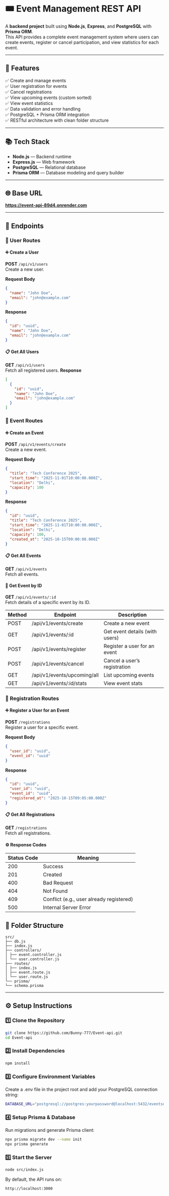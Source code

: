 # 🎟️ Event Management REST API

A **backend project** built using **Node.js**, **Express**, and **PostgreSQL** with **Prisma ORM**.  
This API provides a complete event management system where users can create events, register or cancel participation, and view statistics for each event.

---

## 🚀 Features

✅ Create and manage events  
✅ User registration for events  
✅ Cancel registrations  
✅ View upcoming events (custom sorted)  
✅ View event statistics  
✅ Data validation and error handling  
✅ PostgreSQL + Prisma ORM integration  
✅ RESTful architecture with clean folder structure

---

## 📚 Tech Stack

- **Node.js** — Backend runtime  
- **Express.js** — Web framework  
- **PostgreSQL** — Relational database  
- **Prisma ORM** — Database modeling and query builder

---

## 🌐 Base URL
**https://event-api-89d4.onrender.com**

---

## 📘 Endpoints

### 👤 User Routes

#### ➕ Create a User
**POST** `/api/v1/users`  
Create a new user.

**Request Body**
```json
{
  "name": "John Doe",
  "email": "john@example.com"
}
```
**Response**
```json
{
  "id": "uuid",
  "name": "John Doe",
  "email": "john@example.com"
}
```
#### 📋 Get All Users
**GET** `/api/v1/users`  
Fetch all registered users.
**Response**
```json
[
  {
    "id": "uuid",
    "name": "John Doe",
    "email": "john@example.com"
  }
]

```


### 🎫 Event Routes

#### ➕ Create an Event
**POST** `/api/v1/events/create`  
Create a new event.

**Request Body**
```json
{
  "title": "Tech Conference 2025",
  "start_time": "2025-11-01T10:00:00.000Z",
  "location": "Delhi",
  "capacity": 100
}

```
**Response**
```json
{
  "id": "uuid",
  "title": "Tech Conference 2025",
  "start_time": "2025-11-01T10:00:00.000Z",
  "location": "Delhi",
  "capacity": 100,
  "created_at": "2025-10-15T09:00:00.000Z"
}

```


#### 📋 Get All Events
**GET** `/api/v1/events`  
Fetch all events.

#### 📘 Get Event by ID
**GET** `/api/v1/events/:id`  
Fetch details of a specific event by its ID.


| Method | Endpoint | Description |
|--------|---------|-------------|
| POST   | /api/v1/events/create | Create a new event |
| GET    | /api/v1/events/:id | Get event details (with users) |
| POST   | /api/v1/events/register | Register a user for an event |
| POST   | /api/v1/events/cancel | Cancel a user’s registration |
| GET    | /api/v1/events/upcoming/all | List upcoming events |
| GET    | /api/v1/events/:id/stats | View event stats |


### 📝 Registration Routes

#### ➕ Register a User for an Event
**POST** `/registrations`  
Register a user for a specific event.

**Request Body**
```json
{
  "user_id": "uuid",
  "event_id": "uuid"
}


```
**Response**
```json
{
  "id": "uuid",
  "user_id": "uuid",
  "event_id": "uuid",
  "registered_at": "2025-10-15T09:05:00.000Z"
}


```
#### 📋 Get All Registrations
**GET** `/registrations`  
Fetch all registrations.


#### ⚙️ Response Codes
| Status Code | Meaning                              |
|------------|--------------------------------------|
| 200        | Success                              |
| 201        | Created                              |
| 400        | Bad Request                          |
| 404        | Not Found                            |
| 409        | Conflict (e.g., user already registered) |
| 500        | Internal Server Error                |


## 📂 Folder Structure
```tree
src/
├── db.js
├── index.js
├── controllers/
│ ├── event.controller.js
│ └── user.controller.js
├── routes/
│ ├── index.js
│ ├── event.route.js
│ └── user.route.js
└── prisma/
└── schema.prisma

```
---

## ⚙️ Setup Instructions

### 1️⃣ Clone the Repository
```bash
git clone https://github.com/Bunny-777/Event-api.git
cd Event-api
```

### 2️⃣ Install Dependencies
```bash
npm install
```

### 3️⃣ Configure Environment Variables
Create a .env file in the project root and add your PostgreSQL connection string:
```bash
DATABASE_URL="postgresql://postgres:yourpassword@localhost:5432/eventsdb?schema=public"
```


### 4️⃣ Setup Prisma & Database
Run migrations and generate Prisma client:
```bash
npx prisma migrate dev --name init
npx prisma generate
```


### 5️⃣ Start the Server
```bash
node src/index.js
```

By default, the API runs on:
```bash
http://localhost:3000
```
